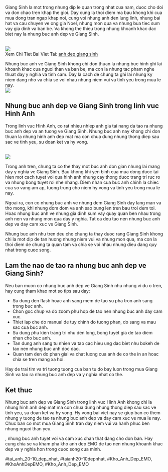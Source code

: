 <p>Giang Sinh la mot trong nhung dip le quan trong nhat cua nam, duoc cho doi va don chao tren khap the gioi. Day cung la thoi diem ma bau khong khi cua mua dong tran ngap khap noi, cung voi nhung anh den lung linh, nhung bai hat va cau chuyen ve ong gia Noel, nhung mon qua va nhung bua tiec sum vay gia dinh va ban be. Va khong the thieu trong nhung khoanh khac dac biet nay la nhung buc anh dep ve Giang Sinh.</p><br><img src="https://khoanhdepemo.com/wp-content/uploads/2024/12/image-1066-1024x576.png"></br>
Xem Chi Tiet Bai Viet Tai: <a href="https://khoanhdepemo.com/anh-noel/">anh dep giang sinh</a><p>Nhung buc anh ve Giang Sinh khong chi don thuan la nhung buc hinh ghi lai khoanh khac cua nguoi than va ban be, ma con la nhung tac pham nghe thuat day y nghia va tinh cam. Day la cach de chung ta ghi lai nhung ky niem dang nho va chia se voi nhau nhung niem vui va tinh yeu trong mua le nay.<br><img src="https://khoanhdepemo.com/wp-content/uploads/2024/12/image-1070-1024x683.png"></br><h2>Nhung buc anh dep ve Giang Sinh trong linh vuc Hinh Anh</h2><p>Trong linh vuc Hinh Anh, co rat nhieu nhiep anh gia tai nang da tao ra nhung buc anh dep va an tuong ve Giang Sinh. Nhung buc anh nay khong chi don thuan la nhung hinh anh dep mat ma con chua dung nhung thong diep sau sac ve tinh yeu, su doan ket va hy vong.</p><br><img src="https://khoanhdepemo.com/wp-content/uploads/2024/12/image-1081-1024x683.png"></br><p>Trong anh tren, chung ta co the thay mot buc anh don gian nhung lai mang day y nghia ve Giang Sinh. Bau khong khi yen binh cua mua dong duoc tai hien mot cach tuyet voi qua hinh anh nhung cay thong duoc trang tri ruc ro va nhung bong tuyet roi nhe nhang. Diem nhan cua buc anh chinh la chiec cua so vang am ap, tuong trung cho niem hy vong va tinh yeu trong mua le nay.<p>Ngoai ra, con co nhung buc anh ve nhung dem Giang Sinh day lang man va tho mong, khi nhung dom dom va anh sao bung len tren bau troi dem toi. Hoac nhung buc anh ve nhung gia dinh sum vay quay quan ben nhau trong anh nen va nhung mon qua day y nghia. Tat ca deu tao nen nhung buc anh dep va day cam xuc ve Giang Sinh.</p><p>Nhung buc anh nhu tren deu cho chung ta thay duoc rang Giang Sinh khong chi la mot dip de tan huong nhung niem vui va nhung mon qua, ma con la thoi diem de chung ta quan tam va chia se voi nhau nhung dieu dang quy nhat trong cuoc song.<h2>Lam the nao de tao ra nhung buc anh dep ve Giang Sinh?</h2><p>Neu ban muon co nhung buc anh dep ve Giang Sinh nhu nhung vi du o tren, hay cung tham khao mot so tips sau day:</p><ul>
<li>Su dung den flash hoac anh sang mem de tao su pha tron anh sang trong buc anh.</li>
<li>Chon goc chup va do zoom phu hop de tao nen nhung buc anh day cam xuc.</li>
<li>Thiet lap che do manual de tuy chinh do tuong phan, do sang va mau sac cua buc anh.</li>
<li>Su dung phu kien trang tri nhu den long, bong tuyet gia de tao diem nhan cho buc anh.</li>
<li>Tan dung anh sang tu nhien va tao cac hieu ung dac biet nhu bokeh de tao nen nhung buc anh doc dao.</li>
<li>Quan tam den do phan giai va chat luong cua anh de co the in an hoac chia se tren mang xa hoi.</li>
</ul><p>Hay de trai tim va tri tuong tuong cua ban tu do bay luon trong mua Giang Sinh va tao ra nhung buc anh dep va y nghia nhat co the.</p><h2>Ket thuc</h2><p>Nhung buc anh dep ve Giang Sinh trong linh vuc Hinh Anh khong chi la nhung hinh anh dep mat ma con chua dung nhung thong diep sau sac ve tinh yeu, su doan ket va hy vong. Hy vong bai viet nay se giup ban co them nhung y tuong de tao ra nhung buc anh dep va day cam xuc ve mua le nay. Chuc ban co mot mua Giang Sinh tran day niem vui va hanh phuc ben nhung nguoi than yeu.</p><p>, nhung buc anh tuyet voi va cam xuc chan that dang cho don ban. Hay cung chia se va kham pha kho anh dep EMO de tao nen nhung khoanh khac dep va y nghia hon trong cuoc song cua minh.</p>
#tai_anh_20-10_dep_nhat, #taianh20-10depnhat, #Kho_Anh_Dep_EMO, #KhoAnhDepEMO, #Kho_Anh_Dep_EMO
